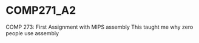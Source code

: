 # COMP271_A2
COMP 273: First Assignment with MIPS assembly
This taught me why zero people use assembly 
